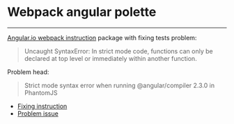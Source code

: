 # Webpack angular polette
---

[Angular.io webpack instruction](https://angular.io/docs/ts/latest/guide/webpack.html) package with fixing tests problem:

> Uncaught SyntaxError: In strict mode code, functions can only be declared at top level or immediately within another function.

Problem head:
> Strict mode syntax error when running @angular/compiler 2.3.0 in PhantomJS

* [Fixing instruction](https://github.com/tsvetomir/phantomjs-angular-2.3/blob/master/package.json)
* [Problem issue](https://github.com/angular/angular/issues/13301)
